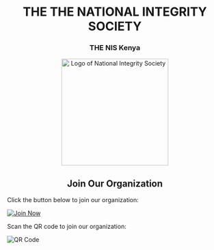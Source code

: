 <div align="center">

# THE THE NATIONAL INTEGRITY SOCIETY

### THE NIS Kenya

</div>
<div align="center">

<img src="https://democracyinafrica.org/wp-content/uploads/2024/07/Designer.jpeg" alt="Logo of National Integrity Society" width="250"/>

</div>
<div align="center">

## Join Our Organization

</div>


Click the button below to join our organization:

[![Join Now](https://github.com/franfreezy/your-repo/gh-pages/button.png)](https://your-username.github.io/your-repo/)

Scan the QR code to join our organization:

![QR Code](https://github.com/franfreezy/your-repo/gh-pages/qrcode.png)
